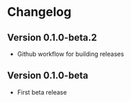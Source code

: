 # Changelog

## Version 0.1.0-beta.2

- Github workflow for building releases

## Version 0.1.0-beta

- First beta release